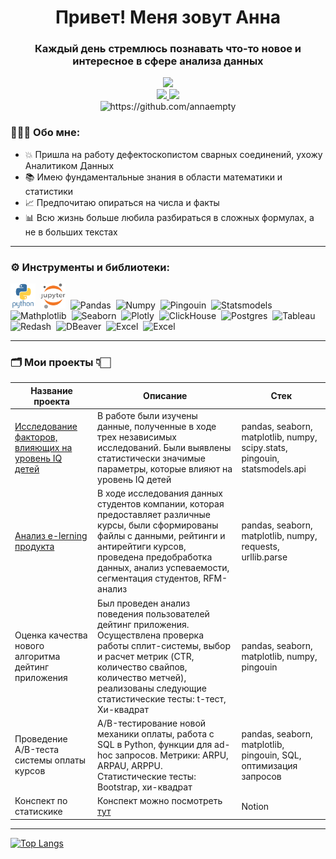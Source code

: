 <h1 align="center">Привет! Меня зовут Анна </h1>
<h3 align="center">Каждый день стремлюсь познавать что-то новое и интересное в сфере анализа данных</h3>

<div id="header" align="center">
  <img src="https://i.giphy.com/media/v1.Y2lkPTc5MGI3NjExNmtrZzVjYXJzcmMzMmVqc2tubXB5eWs1MXpmb3JjMWswOTlxMmNmZiZlcD12MV9pbnRlcm5hbF9naWZfYnlfaWQmY3Q9Zw/hpXdHPfFI5wTABdDx9/giphy.gif" width="300"/>
</div>

<div id="contact" align="center">
  <a href="https://t.me/any_empty">
    <img src="https://img.shields.io/badge/Telegram-blue?logo=telegram&logoColor=white">
  </a>
  
  <a href="https://wa.me/79258560712"> 
    <img src="https://img.shields.io/badge/WhatsApp-green?logo=WhatsApp&logoColor=white">
  </a>  
</div>

<div id="counter" align="center">
  <img src="https://komarev.com/ghpvc/?username=annaempty&style=flat-square&color=blue" alt="https://github.com/annaempty"/>
</div>

### 👩🏻‍💻 Обо мне:
- 💥  Пришла на работу дефектоскопистом сварных соединений, ухожу Аналитиком Данных
- 📚  Имею фундаментальные знания в области математики и статистики    
- 📈  Предпочитаю опираться на числа и факты   
- 📊  Всю жизнь больше любила разбираться в сложных формулах, а не в больших текстах  

---
### ⚙️ Инструменты и библиотеки:
<div>
  <img src="https://github.com/devicons/devicon/blob/master/icons/python/python-original-wordmark.svg" title="Python" alt="Python" width="40" height="40"/>&nbsp;
  <img src="https://github.com/devicons/devicon/blob/master/icons/jupyter/jupyter-original-wordmark.svg" title="Jupyter" alt="Jupyter" width="40" height="40"/>&nbsp;
  <img src="https://pandas.pydata.org/static/img/pandas_white.svg" title="Pandas" alt="Pandas" height="40"/>&nbsp;
  <img src="https://camo.githubusercontent.com/6631ab3e404c95feff2366126736bf6b3759e4be11357ea07405a3527b9a3138/68747470733a2f2f696d672e736869656c64732e696f2f62616467652f6e756d70792d2532333031333234332e7376673f7374796c653d666f722d7468652d6261646765266c6f676f3d6e756d7079266c6f676f436f6c6f723d7768697465" title="Numpy" alt="Numpy" height="30"/>&nbsp;
  <img src="https://pingouin-stats.org/build/html/_images/logo_pingouin.png" title="Pingouin" alt="Pingouin" height="30"/>&nbsp;
  <img src="https://avatars.mds.yandex.net/i?id=ed4bb20472a95e34f0ee6dc8de3069ccf373f67d-8497452-images-thumbs&n=13" title="Statsmodels" alt="Statsmodels" height="30"/>&nbsp;
  <img src="https://camo.githubusercontent.com/9e175adcb5e76a230ffd53ed1e78034277d31171b77358865b2be148d0b523d3/68747470733a2f2f696d672e736869656c64732e696f2f62616467652f4d6174706c6f746c69622d2532336666666666662e7376673f7374796c653d666f722d7468652d6261646765266c6f676f3d4d6174706c6f746c6962266c6f676f436f6c6f723d626c61636b" title="Mathplotlib" alt="Mathplotlib" height="30"/>&nbsp;
  <img src="https://avatars.mds.yandex.net/i?id=3b1d13a52ed933827565a138d9a0f7b8cc7df932-12490006-images-thumbs&n=13" title="Seaborn" alt="Seaborn" height="30"/>&nbsp;
  <img src="https://github.com/user-attachments/assets/1c848bb5-ec54-40f6-b564-74b187728723" title="Plotly" alt="Plotly" height="31"/>&nbsp;
  <img src="https://avatars.mds.yandex.net/i?id=8f15f2ddbf0b080a77ed0a53bf419b1d11113da9-9829492-images-thumbs&n=13" title="ClickHouse" alt="ClickHouse" height="40"/>&nbsp;
  <img src="https://camo.githubusercontent.com/b64b6429d879f2ef963c26b4f0bae57ed1b94e70ef55009236ecf1c7b3e385c5/68747470733a2f2f696d672e736869656c64732e696f2f62616467652f2d506f737467726553514c2d4646463f7374796c653d666f722d7468652d6261646765266c6f676f3d506f737467726553514c" title="Postgres" alt="Postgres" height="40" />&nbsp;
  <img src="https://camo.githubusercontent.com/b441d3a6d9ac8b14fddd60679b87af52a1990e0a724026c12d64f8d4913a090f/68747470733a2f2f696d672e736869656c64732e696f2f62616467652f2d5461626c6561752d4646463f7374796c653d666f722d7468652d6261646765266c6f676f3d5461626c656175" title="Tableau" alt="Tableau" height="40"/>&nbsp;
  <img src="https://camo.githubusercontent.com/5781d18a8df39047ac472c1d8c7b7e3862886752db55096078a37a49d7bfac70/68747470733a2f2f696d672e736869656c64732e696f2f62616467652f2d5265646173682d4646463f7374796c653d666f722d7468652d6261646765266c6f676f3d526564617368" title="Redash" alt="Redash" height="40"/>&nbsp;
  <img   src="https://avatars.mds.yandex.net/i?id=989aaa3827ad179206d6dba4d4c786cd6fa746ce0849a7cf-12621368-images-thumbs&n=13" title="DBeaver" alt="DBeaver" height="40"/>&nbsp;
  <img   src="https://avatars.mds.yandex.net/i?id=9d6f17c1f49a584095dc37f39f3c2f422a20e037782e614e-10503674-images-thumbs&n=13" title="Excel" alt="Excel" height="40"/>&nbsp;
  <img   src="https://camo.githubusercontent.com/6e843e1dc6e2ff2d0e5e19bfbe9efd2b8480294466b8300126dae0540c4e5d98/68747470733a2f2f696d672e736869656c64732e696f2f62616467652f4e6f74696f6e2d2532333030303030302e7376673f7374796c653d666f722d7468652d6261646765266c6f676f3d6e6f74696f6e266c6f676f436f6c6f723d7768697465" title="Excel" alt="Excel" height="40"/>&nbsp; 
  
</div>

---
### 🗂️ Мои проекты 👇🏻

<table>
    <thead align="center">
        <tr>
            <th>Название проекта</th>
            <th>Описание</th>
            <th>Стек</th>
        </tr>
    </thead>
    <tbody align="left">
        <tr>
            <td> <a href="https://github.com/annaempty/IQ_child/tree/main">Исследование факторов, влияющих на уровень IQ детей</a></td>
            <td>В работе были изучены данные, полученные в ходе трех независимых исследований. Были выявлены статистически значимые параметры, которые влияют на уровень IQ детей</td>
            <td>pandas, seaborn, matplotlib, numpy, scipy.stats, pingouin, statsmodels.api</td>
        </tr>
        <tr>
            <td><a href="https://github.com/annaempty/e-lerning">Анализ e-lerning продукта</a></td>
            <td>В ходе исследования данных студентов компании, которая предоставляет различные курсы, были сформированы файлы с данными, рейтинги и антирейтиги курсов, проведена предобработка данных, анализ успеваемости, cегментация студентов, RFM-анализ</td>
            <td>pandas, seaborn, matplotlib, numpy, requests, urllib.parse </td>
        </tr>
        <tr>
            <td>Оценка качества нового алгоритма дейтинг приложения</td>
            <td>Был проведен анализ поведения пользователей дейтинг приложения. Осуществлена проверка работы сплит-системы, выбор и расчет метрик (CTR, количество свайпов, количество метчей), реализованы следующие статистические тесты: t-тест, Хи-квадрат</td>
            <td>pandas, seaborn, matplotlib, numpy, pingouin</td>
        </tr>
        <tr>
            <td>Проведение A/B-теста системы оплаты курсов</td>
            <td>A/B-тестирование новой механики оплаты, работа с SQL в Python, функции для ad-hoc запросов. Метрики: ARPU, ARPAU, ARPPU. Статистические тесты: Bootstrap, хи-квадрат</td>
            <td>pandas, seaborn, matplotlib, pingouin, SQL, оптимизация запросов</td>
        </tr>
        <tr>
            <td>Конспект по статискике</td>
            <td>
            Конспект можно посмотреть <a href="https://acoustic-rook-c27.notion.site/811da86b02044a50a4353091de90b92a?pvs=4">тут</a> </td>
            <td>Notion</td>
        </tr>
    </tbody>
</table>

---

[![Top Langs](https://github-readme-stats.vercel.app/api/top-langs/?username=annaempty&layout=compact&theme=vision-friendly-dark)](https://github.com/anuraghazra/github-readme-stats)
